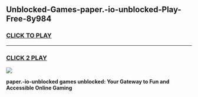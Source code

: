 
## Unblocked-Games-paper.-io-unblocked-Play-Free-8y984
<h3>
<a href="https://premium76.site?title=paper.-io-unblocked&ref=12A">CLICK TO PLAY</a></h3>
<hr>

<h3>
<a href="https://premium76.site?title=paper.-io-unblocked&ref=12A">CLICK 2 PLAY</a>
  
</h3>

<a href="https://premium76.site?title=paper.-io-unblocked&ref=12A"><img src="https://clearcache.store/games.png"></a>


**paper.-io-unblocked games unblocked: Your Gateway to Fun and Accessible Online Gaming**
